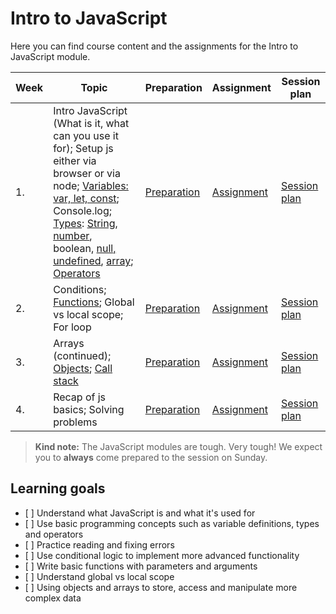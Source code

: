 # Intro to JavaScript

Here you can find course content and the assignments for the Intro to JavaScript module.

| Week | Topic                                                                                                                                                                                                                                                                                                                                                                                                                     | Preparation                         | Assignment                        | Session plan                         |
| ---- | ------------------------------------------------------------------------------------------------------------------------------------------------------------------------------------------------------------------------------------------------------------------------------------------------------------------------------------------------------------------------------------------------------------------------- | ----------------------------------- | --------------------------------- | ----------------------------------- |
| 1.   | Intro JavaScript (What is it, what can you use it for); Setup js either via browser or via node; [Variables: var, let, const](week1/README.md#variables); Console.log; [Types](week1/README.md#Types): [String](week1/README.md#String), [number](week1/README.md#Number), boolean, [null, undefined](week1/README.md#Null--undefined), [array](week1/README.md#Array); [Operators](week1/README.md#comparison-operators) | [Preparation](week1/preparation.md) | [Assignment](week1/assignment.md) | [Session plan](week1/session-plan.md) |
| 2.   | Conditions; [Functions](week2/README.md#Functions); Global vs local scope; For loop                                                                                                                                                                                                                                                                                                                                       | [Preparation](week2/preparation.md) | [Assignment](week2/assignment.md) | [Session plan](week2/session-plan.md) |
| 3.   | Arrays (continued); [Objects](week3/README.md#Objects); [Call stack](week3/README.md#Call-stack)                                                                                                                                                                                                                                                                                                                          | [Preparation](week3/preparation.md) | [Assignment](week3/assignment.md) | [Session plan](week3/session-plan.md) |
| 4.   | Recap of js basics; Solving problems                                                                                                                                                                                                                                                                                                                                                                                      | [Preparation](week4/preparation.md) | [Assignment](week4/assignment.md) | [Session plan](week4/session-plan.md) |

> **Kind note:**
> The JavaScript modules are tough. Very tough! We expect you to **always** come prepared to the session on Sunday.

## Learning goals

- [ ] Understand what JavaScript is and what it's used for
- [ ] Use basic programming concepts such as variable definitions, types and operators
- [ ] Practice reading and fixing errors
- [ ] Use conditional logic to implement more advanced functionality
- [ ] Write basic functions with parameters and arguments
- [ ] Understand global vs local scope
- [ ] Using objects and arrays to store, access and manipulate more complex data
